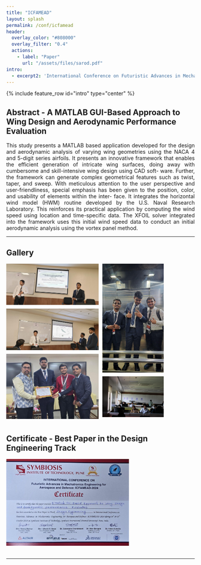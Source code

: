 ```yaml
---
title: "ICFAMEAD"
layout: splash
permalink: /conf/icfamead
header:
  overlay_color: "#808000"
  overlay_filter: "0.4"
  actions:
    - label: "Paper"
      url: "/assets/files/sarod.pdf"
intro: 
  - excerpt2: 'International Conference on Futuristic Advances in Mechatronics Engineering for Aerospace and Defence - Pune, India - October 2024'
---
```

{% include feature_row id="intro" type="center" %}

<h2>Abstract - A MATLAB GUI-Based Approach to Wing Design and Aerodynamic Performance Evaluation</h2>
<p align="justify">This study presents a MATLAB based application developed for the design
and aerodynamic analysis of varying wing geometries using the NACA 4 and 5-digit series
airfoils. It presents an innovative framework that enables the efficient generation of intricate
wing surfaces, doing away with cumbersome and skill-intensive wing design using CAD soft-
ware. Further, the framework can generate complex geometrical features such as twist, taper,
and sweep. With meticulous attention to the user perspective and user-friendliness, special
emphasis has been given to the position, color, and usability of elements within the inter-
face. It integrates the horizontal wind model (HWM) routine developed by the U.S. Naval
Research Laboratory. This reinforces its practical application by computing the wind speed
using location and time-specific data. The XFOIL solver integrated into the framework uses
this initial wind speed data to conduct an initial aerodynamic analysis using the vortex panel
method. </p>
<hr>

<h2>Gallery</h2>
<div class="grid-container2">
  <div class="item2">
    <img src="/assets/images/icfamead2.jpg" style="width: 100%; height: auto; display: block; margin-bottom: 10px;">
    <img src="/assets/images/icfamead1.jpg" style="width: 100%; height: auto; display: block; margin-bottom: 10px;">
    <img src="/assets/images/icfamead4.jpg" style="width: 100%; height: auto; display: block; margin-bottom: 10px;">
  </div>
  <div class="item2">
    <img src="/assets/images/icfamead3.jpg" style="width: 66.2%; height: auto; display: block; margin-bottom: 10px;">
    <img src="/assets/images/icfamead5.jpg" style="width: 66.2%; height: auto; display: block; margin-bottom: 10px;">
  </div>
</div>

<h2>Certificate - Best Paper in the Design Engineering Track</h2>
<img src="/assets/images/icfamead_cert.jpg" style="width: 65%; height: auto;">
<br>
<br>
<hr>

<style>

  .grid-container {
    display: grid;
    grid-template-columns: repeat(2, 1fr); /* Three columns in the grid */
    gap: 10px; /* Adjust the gap between grid items */
  }

  .item {
    padding: 0; /* Remove padding inside grid items */
    justify-content: center; /* Center align items horizontally */
    box-sizing: border-box; /* Ensure padding is included in the width calculation */
  }

  .item img {
    width: 50%; /* Ensure images and videos fill their containers */
    height: auto; /* Maintain aspect ratio */
    display: block; /* Ensure images and videos are displayed as blocks */
    margin-bottom: 0px; /* Adjust vertical spacing between images and videos */
    margin-left: 60px; /* Add left offset */
  }
  
  .grid-container2 {
    display: grid;
    grid-template-columns: repeat(2, 1fr); /* Three columns in the grid */
    gap: 10px; /* Adjust the gap between grid items */
  }
  
  .item2 {
    padding: 0; /* Remove padding inside grid items */
    justify-content: center; /* Center align items horizontally */
    box-sizing: border-box; /* Ensure padding is included in the width calculation */
  }

  .item2 img {
    width: 100%; /* Ensure images and videos fill their containers */
    height: auto; /* Maintain aspect ratio */
    display: block; /* Ensure images and videos are displayed as blocks */
    margin-bottom: 0px; /* Adjust vertical spacing between images and videos */
    margin-left: 0px; /* Add left offset */
  }
  
</style>

